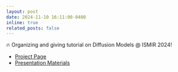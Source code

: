 ```yaml
---
layout: post
date: 2024-11-10 16:11:00-0400
inline: true
related_posts: false
---
```


🔥 Organizing and giving tutorial on Diffusion Models @ ISMIR 2024!

- [Project Page](https://sites.google.com/view/diffusion-tutorial-ismir24/home)
- [Presentation Materials](https://github.com/ChiehHsinJesseLai/ISMIR24DiffusionModelTutorial)
  
